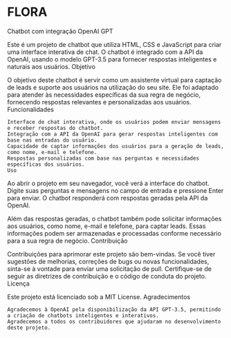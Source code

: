 # FLORA
Chatbot com integração OpenAI GPT

Este é um projeto de chatbot que utiliza HTML, CSS e JavaScript para criar uma interface interativa de chat. O chatbot é integrado com a API da OpenAI, usando o modelo GPT-3.5 para fornecer respostas inteligentes e naturais aos usuários.
Objetivo

O objetivo deste chatbot é servir como um assistente virtual para captação de leads e suporte aos usuários na utilização do seu site. Ele foi adaptado para atender às necessidades específicas da sua regra de negócio, fornecendo respostas relevantes e personalizadas aos usuários.
Funcionalidades

    Interface de chat interativa, onde os usuários podem enviar mensagens e receber respostas do chatbot.
    Integração com a API da OpenAI para gerar respostas inteligentes com base nas entradas do usuário.
    Capacidade de captar informações dos usuários para a geração de leads, como nome, e-mail e telefone.
    Respostas personalizadas com base nas perguntas e necessidades específicas dos usuários.
    Uso

Ao abrir o projeto em seu navegador, você verá a interface do chatbot. Digite suas perguntas e mensagens no campo de entrada e pressione Enter para enviar. O chatbot responderá com respostas geradas pela API da OpenAI.

Além das respostas geradas, o chatbot também pode solicitar informações aos usuários, como nome, e-mail e telefone, para captar leads. Essas informações podem ser armazenadas e processadas conforme necessário para a sua regra de negócio.
Contribuição

Contribuições para aprimorar este projeto são bem-vindas. Se você tiver sugestões de melhorias, correções de bugs ou novas funcionalidades, sinta-se à vontade para enviar uma solicitação de pull. Certifique-se de seguir as diretrizes de contribuição e o código de conduta do projeto.
Licença

Este projeto está licenciado sob a MIT License.
Agradecimentos

    Agradecemos à OpenAI pela disponibilização da API GPT-3.5, permitindo a criação de chatbots inteligentes e interativos.
    Agradecemos a todos os contribuidores que ajudaram no desenvolvimento deste projeto.
